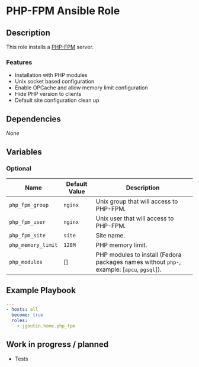 # PHP-FPM Ansible Role

## Description

This role installs a [PHP-FPM](https://php-fpm.org) server.

### Features

* Installation with PHP modules
* Unix socket based configuration
* Enable OPCache and allow memory limit configuration
* Hide PHP version to clients
* Default site configuration clean up
    
## Dependencies

*None*

## Variables

### Optional

| Name           | Default Value | Description                        |
| -------------- | ------------- | -----------------------------------|
| `php_fpm_group`| `nginx` | Unix group that will access to PHP-FPM.
| `php_fpm_user`| `nginx` | Unix user that will access to PHP-FPM.
| `php_fpm_site`| `site` | Site name.
| `php_memory_limit`| `128M` | PHP memory limit.
| `php_modules`| [] | PHP modules to install (Fedora packages names without `php-`, example: [`apcu`, `pgsql`]).

## Example Playbook

```yaml
---
- hosts: all
  become: true
  roles:
    - jgoutin.home.php_fpm
```

## Work in progress / planned

* Tests
